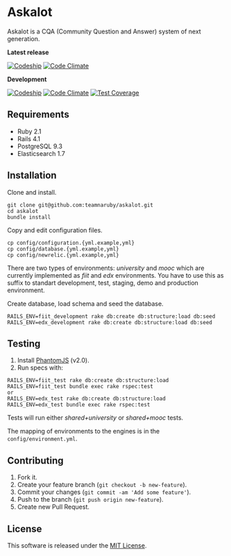 # Askalot

Askalot is a CQA (Community Question and Answer) system of next generation.

**Latest release**

[![Codeship](https://img.shields.io/codeship/ed259b90-587a-0133-afb6-26e98ecb9625/master.svg)](https://codeship.com/projects/109682)  [![Code Climate](https://codeclimate.com/github/AskalotCQA/askalot/badges/gpa.svg)](https://codeclimate.com/github/AskalotCQA/askalot)

**Development**

[![Codeship](https://img.shields.io/codeship/ed259b90-587a-0133-afb6-26e98ecb9625/gama.svg)](https://codeship.com/projects/109682)  [![Code Climate](https://codeclimate.com/repos/5710ad164c2a41314500449b/badges/f0124b8f7e331110e733/gpa.svg)](https://codeclimate.com/repos/5710ad164c2a41314500449b/feed)  [![Test Coverage](https://codeclimate.com/repos/5710ad164c2a41314500449b/badges/f0124b8f7e331110e733/coverage.svg)](https://codeclimate.com/repos/5710ad164c2a41314500449b/coverage)

## Requirements

* Ruby 2.1
* Rails 4.1
* PostgreSQL 9.3
* Elasticsearch 1.7

## Installation

Clone and install.

```
git clone git@github.com:teamnaruby/askalot.git
cd askalot
bundle install
```

Copy and edit configuration files.

```
cp config/configuration.{yml.example,yml}
cp config/database.{yml.example,yml}
cp config/newrelic.{yml.example,yml}
```

There are two types of environments: *university* and *mooc* which are currently implemented as *fiit* and *edx* environments.
You have to use this as suffix to standart development, test, staging, demo and production environment.

Create database, load schema and seed the database.

```
RAILS_ENV=fiit_development rake db:create db:structure:load db:seed
RAILS_ENV=edx_development rake db:create db:structure:load db:seed
```

## Testing

1. Install [PhantomJS](http://phantomjs.org/) (v2.0).
2. Run specs with:

```
RAILS_ENV=fiit_test rake db:create db:structure:load
RAILS_ENV=fiit_test bundle exec rake rspec:test
or
RAILS_ENV=edx_test rake db:create db:structure:load
RAILS_ENV=edx_test bundle exec rake rspec:test
```

Tests will run either *shared+university* or *shared+mooc* tests.

The mapping of environments to the engines is in the `config/environment.yml`.

## Contributing

1. Fork it.
2. Create your feature branch (`git checkout -b new-feature`).
3. Commit your changes (`git commit -am 'Add some feature'`).
4. Push to the branch (`git push origin new-feature`).
5. Create new Pull Request.

## License

This software is released under the [MIT License](LICENSE.md).
